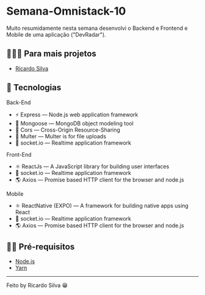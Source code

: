 <h1>
  Semana-Omnistack-10
</h1>

<p>
 Muito resumidamente nesta semana desenvolvi o Backend e Frontend  e Mobile de uma aplicação ("DevRadar").
</p>

## 👨🏼‍💻 Para mais projetos 

- [Ricardo Silva](https://github.com/ricardobron)

## 🚀 Tecnologias

Back-End

- ⚡ Express — Node.js web application framework
- 💾 Mongoose — MongoDB object modeling tool 
- 🚫 Cors — Cross-Origin Resource-Sharing
- 📂 Multer — Multer is for file uploads
- 📲 socket.io — Realtime application framework 
  

Front-End

- ⚛️ ReactJs — A JavaScript library for building user interfaces
- 📲 socket.io — Realtime application framework 
- 🌎 Axios — Promise based HTTP client for the browser and node.js

Mobile

- ⚛️ ReactNative (EXPO) — A framework for building native apps using React
- 📲 socket.io — Realtime application framework 
- 🌎 Axios — Promise based HTTP client for the browser and node.js




## ✋🏻 Pré-requisitos

- [Node.js](https://nodejs.org/en/)
- [Yarn](https://yarnpkg.com/pt-BR/docs/install)

---

Feito by Ricardo Silva 😁